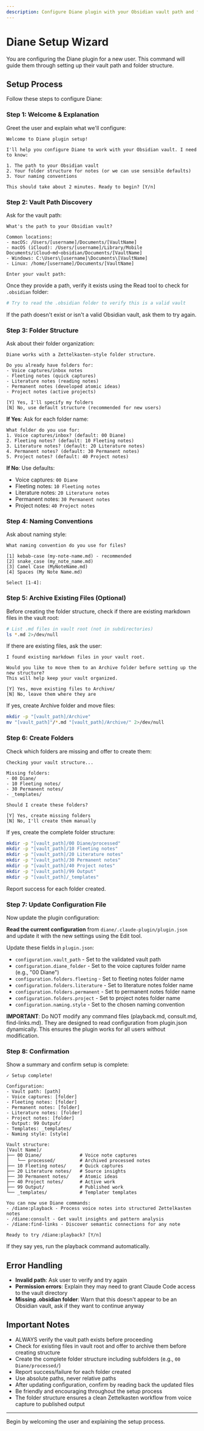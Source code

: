 ```yaml
---
description: Configure Diane plugin with your Obsidian vault path and folder structure
---
```


# Diane Setup Wizard

You are configuring the Diane plugin for a new user. This command will guide them through setting up their vault path and folder structure.

## Setup Process

Follow these steps to configure Diane:

### Step 1: Welcome & Explanation

Greet the user and explain what we'll configure:

```
Welcome to Diane plugin setup!

I'll help you configure Diane to work with your Obsidian vault. I need to know:

1. The path to your Obsidian vault
2. Your folder structure for notes (or we can use sensible defaults)
3. Your naming conventions

This should take about 2 minutes. Ready to begin? [Y/n]
```

### Step 2: Vault Path Discovery

Ask for the vault path:

```
What's the path to your Obsidian vault?

Common locations:
- macOS: /Users/[username]/Documents/[VaultName]
- macOS (iCloud): /Users/[username]/Library/Mobile Documents/iCloud~md~obsidian/Documents/[VaultName]
- Windows: C:\Users\[username]\Documents\[VaultName]
- Linux: /home/[username]/Documents/[VaultName]

Enter your vault path:
```

Once they provide a path, verify it exists using the Read tool to check for `.obsidian` folder:

```bash
# Try to read the .obsidian folder to verify this is a valid vault
```

If the path doesn't exist or isn't a valid Obsidian vault, ask them to try again.

### Step 3: Folder Structure

Ask about their folder organization:

```
Diane works with a Zettelkasten-style folder structure.

Do you already have folders for:
- Voice captures/inbox notes
- Fleeting notes (quick captures)
- Literature notes (reading notes)
- Permanent notes (developed atomic ideas)
- Project notes (active projects)

[Y] Yes, I'll specify my folders
[N] No, use default structure (recommended for new users)
```

**If Yes**: Ask for each folder name:
```
What folder do you use for:
1. Voice captures/inbox? (default: 00 Diane)
2. Fleeting notes? (default: 10 Fleeting notes)
3. Literature notes? (default: 20 Literature notes)
4. Permanent notes? (default: 30 Permanent notes)
5. Project notes? (default: 40 Project notes)
```

**If No**: Use defaults:
- Voice captures: `00 Diane`
- Fleeting notes: `10 Fleeting notes`
- Literature notes: `20 Literature notes`
- Permanent notes: `30 Permanent notes`
- Project notes: `40 Project notes`

### Step 4: Naming Conventions

Ask about naming style:

```
What naming convention do you use for files?

[1] kebab-case (my-note-name.md) - recommended
[2] snake_case (my_note_name.md)
[3] Camel Case (MyNoteName.md)
[4] Spaces (My Note Name.md)

Select [1-4]:
```

### Step 5: Archive Existing Files (Optional)

Before creating the folder structure, check if there are existing markdown files in the vault root:

```bash
# List .md files in vault root (not in subdirectories)
ls *.md 2>/dev/null
```

If there are existing files, ask the user:

```
I found existing markdown files in your vault root.

Would you like to move them to an Archive folder before setting up the new structure?
This will help keep your vault organized.

[Y] Yes, move existing files to Archive/
[N] No, leave them where they are
```

If yes, create Archive folder and move files:

```bash
mkdir -p "[vault_path]/Archive"
mv "[vault_path]"/*.md "[vault_path]/Archive/" 2>/dev/null
```

### Step 6: Create Folders

Check which folders are missing and offer to create them:

```
Checking your vault structure...

Missing folders:
- 00 Diane/
- 10 Fleeting notes/
- 30 Permanent notes/
- _templates/

Should I create these folders?

[Y] Yes, create missing folders
[N] No, I'll create them manually
```

If yes, create the complete folder structure:

```bash
mkdir -p "[vault_path]/00 Diane/processed"
mkdir -p "[vault_path]/10 Fleeting notes"
mkdir -p "[vault_path]/20 Literature notes"
mkdir -p "[vault_path]/30 Permanent notes"
mkdir -p "[vault_path]/40 Project notes"
mkdir -p "[vault_path]/99 Output"
mkdir -p "[vault_path]/_templates"
```

Report success for each folder created.

### Step 7: Update Configuration File

Now update the plugin configuration:

**Read the current configuration** from `diane/.claude-plugin/plugin.json` and update it with the new settings using the Edit tool.

Update these fields in `plugin.json`:
- `configuration.vault_path` - Set to the validated vault path
- `configuration.diane_folder` - Set to the voice captures folder name (e.g., "00 Diane")
- `configuration.folders.fleeting` - Set to fleeting notes folder name
- `configuration.folders.literature` - Set to literature notes folder name
- `configuration.folders.permanent` - Set to permanent notes folder name
- `configuration.folders.project` - Set to project notes folder name
- `configuration.naming.style` - Set to the chosen naming convention

**IMPORTANT**: Do NOT modify any command files (playback.md, consult.md, find-links.md). They are designed to read configuration from plugin.json dynamically. This ensures the plugin works for all users without modification.

### Step 8: Confirmation

Show a summary and confirm setup is complete:

```
✓ Setup complete!

Configuration:
- Vault path: [path]
- Voice captures: [folder]
- Fleeting notes: [folder]
- Permanent notes: [folder]
- Literature notes: [folder]
- Project notes: [folder]
- Output: 99 Output/
- Templates: _templates/
- Naming style: [style]

Vault structure:
[Vault Name]/
├── 00 Diane/              # Voice note captures
│   └── processed/         # Archived processed notes
├── 10 Fleeting notes/     # Quick captures
├── 20 Literature notes/   # Source insights
├── 30 Permanent notes/    # Atomic ideas
├── 40 Project notes/      # Active work
├── 99 Output/             # Published work
└── _templates/            # Templater templates

You can now use Diane commands:
- /diane:playback - Process voice notes into structured Zettelkasten notes
- /diane:consult - Get vault insights and pattern analysis
- /diane:find-links - Discover semantic connections for any note

Ready to try /diane:playback? [Y/n]
```

If they say yes, run the playback command automatically.

## Error Handling

- **Invalid path**: Ask user to verify and try again
- **Permission errors**: Explain they may need to grant Claude Code access to the vault directory
- **Missing .obsidian folder**: Warn that this doesn't appear to be an Obsidian vault, ask if they want to continue anyway

## Important Notes

- ALWAYS verify the vault path exists before proceeding
- Check for existing files in vault root and offer to archive them before creating structure
- Create the complete folder structure including subfolders (e.g., `00 Diane/processed/`)
- Report success/failure for each folder created
- Use absolute paths, never relative paths
- After updating configuration, confirm by reading back the updated files
- Be friendly and encouraging throughout the setup process
- The folder structure ensures a clean Zettelkasten workflow from voice capture to published output

---

Begin by welcoming the user and explaining the setup process.
